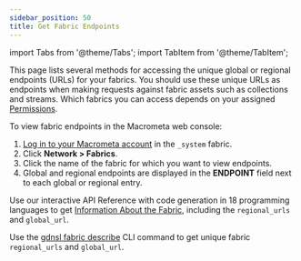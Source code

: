 ```yaml
---
sidebar_position: 50
title: Get Fabric Endpoints
---
```


import Tabs from '@theme/Tabs';
import TabItem from '@theme/TabItem';

This page lists several methods for accessing the unique global or regional endpoints (URLs) for your fabrics. You should use these unique URLs as endpoints when making requests against fabric assets such as collections and streams. Which fabrics you can access depends on your assigned [Permissions](../account-management/permissions/index.md).

<Tabs groupId="operating-systems">
<TabItem value="console" label="Web Console">

To view fabric endpoints in the Macrometa web console:

1. [Log in to your Macrometa account](https://auth.paas.macrometa.io/) in the `_system` fabric.
2. Click **Network > Fabrics**.
3. Click the name of the fabric for which you want to view endpoints.
4. Global and regional endpoints are displayed in the **ENDPOINT** field next to each global or regional entry.

</TabItem>
<TabItem value="api" label="REST API">

Use our interactive API Reference with code generation in 18 programming languages to get [Information About the Fabric](https://www.macrometa.com/docs/api#/operations/InformationOfTheGeo-fabric), including the `regional_urls` and `global_url`.

</TabItem>
<TabItem value="cli" label="CLI">

Use the [gdnsl fabric describe](../cli/fabrics-cli#gdnsl-fabric-describe) CLI command to get unique fabric `regional_urls` and `global_url`.

</TabItem>
</Tabs>
